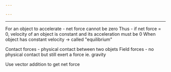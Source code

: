 ```yaml
---

---
```


----

For an object to accelerate - net force cannot be zero
Thus - if net force = 0, velocity of an object is constant and its acceleration must be 0
When object has constant velocity -> called "equilibrium"

Contact forces - physical contact between two objets
Field forces - no physical contact but still exert a force ie. gravity

Use vector addition to get net force